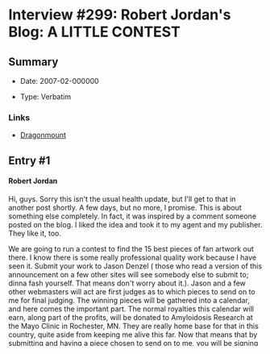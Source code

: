 # Interview #299: Robert Jordan's Blog: A LITTLE CONTEST

## Summary

- Date: 2007-02-000000

- Type: Verbatim

### Links

- [Dragonmount](http://www.dragonmount.com/forums/blog/4/entry-372-a-little-contest/)


## Entry #1

#### Robert Jordan

Hi, guys. Sorry this isn't the usual health update, but I'll get to that in another post shortly. A few days, but no more, I promise. This is about something else completely. In fact, it was inspired by a comment someone posted on the blog. I liked the idea and took it to my agent and my publisher. They like it, too.

We are going to run a contest to find the 15 best pieces of fan artwork out there. I know there is some really professional quality work because I have seen it. Submit your work to Jason Denzel ( those who read a version of this announcement on a few other sites will see somebody else to submit to; dinna fash yourself. That means don't worry about it.). Jason and a few other webmasters will act are first judges as to which pieces to send on to me for final judging. The winning pieces will be gathered into a calendar, and here comes the important part. The normal royalties this calendar will earn, along part of the profits, will be donated to Amyloidosis Research at the Mayo Clinic in Rochester, MN. They are really home base for that in this country, quite aside from keeping me alive this far. Now that means that by submitting and having a piece chosen to send on to me, you will be signing away future publication rights for that piece. Winners will get a copy of the calendar, of course, with my autograph and a note of acknowledgement on the page containing your artwork. For monetary rewards, you'll have to hope that some publisher sees and likes your work well enough to offer you a commission. Publishers are always on the lookout for new artists. Otherwise you must settle for the glory, such as it is, of being published in the calendar. Style doesn't matter in this. Manga, hyper-realism, current cover-art. Whatever. Anything and everything is acceptable as a possibility. It will be the quality that counts, not the style. If you want to try it the way you think Rembrandt would have done it, go for it. Though I have a hard time picturing that. Rand as a member of "The Night Watch?" Well, maybe. Try whatever you like. I hope to keep this contest running year after year for a number of years. Possibly, in a few years, there will be enough winners to collect as an art book, perhaps fleshed out with a few artists who didn't quite make the cut in their particular year. So go for it, guys. Let the farce be with you. Oh. Sorry. That's another series, isn't it?

Take care, everybody.

Back to you, soon.

RJ

## Entry #2

#### Jason Denzel

Editor's Note: The details of this contest (rules, timing, etc) are being worked out right now. Once everything is settled, we'll post them up on Dragonmount, Wotmania, Encyclopedia WoT.


---

